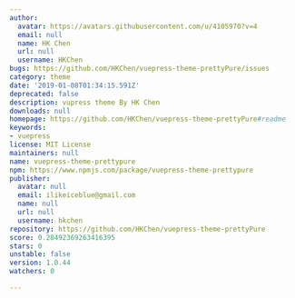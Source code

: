 ```yaml
---
author:
  avatar: https://avatars.githubusercontent.com/u/4105970?v=4
  email: null
  name: HK Chen
  url: null
  username: HKChen
bugs: https://github.com/HKChen/vuepress-theme-prettyPure/issues
category: theme
date: '2019-01-08T01:34:15.591Z'
deprecated: false
description: vupress theme By HK Chen
downloads: null
homepage: https://github.com/HKChen/vuepress-theme-prettyPure#readme
keywords:
- vuepress
license: MIT License
maintainers: null
name: vuepress-theme-prettypure
npm: https://www.npmjs.com/package/vuepress-theme-prettypure
publisher:
  avatar: null
  email: ilikeiceblue@gmail.com
  name: null
  url: null
  username: hkchen
repository: https://github.com/HKChen/vuepress-theme-prettyPure
score: 0.28492369263416395
stars: 0
unstable: false
version: 1.0.44
watchers: 0

---
```



